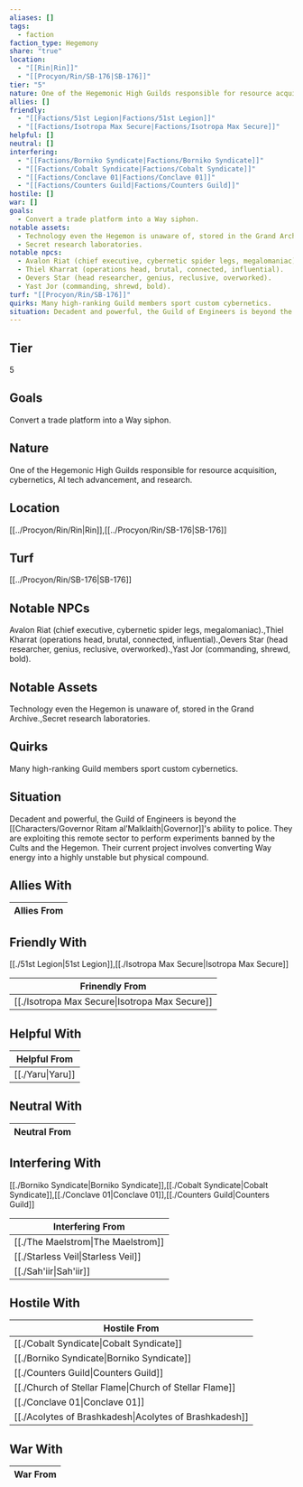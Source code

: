```yaml
---
aliases: []
tags:
  - faction
faction_type: Hegemony
share: "true"
location:
  - "[[Rin|Rin]]"
  - "[[Procyon/Rin/SB-176|SB-176]]"
tier: "5"
nature: One of the Hegemonic High Guilds responsible for resource acquisition, cybernetics, AI tech advancement, and research.
allies: []
friendly:
  - "[[Factions/51st Legion|Factions/51st Legion]]"
  - "[[Factions/Isotropa Max Secure|Factions/Isotropa Max Secure]]"
helpful: []
neutral: []
interfering:
  - "[[Factions/Borniko Syndicate|Factions/Borniko Syndicate]]"
  - "[[Factions/Cobalt Syndicate|Factions/Cobalt Syndicate]]"
  - "[[Factions/Conclave 01|Factions/Conclave 01]]"
  - "[[Factions/Counters Guild|Factions/Counters Guild]]"
hostile: []
war: []
goals:
  - Convert a trade platform into a Way siphon.
notable assets:
  - Technology even the Hegemon is unaware of, stored in the Grand Archive.
  - Secret research laboratories.
notable npcs:
  - Avalon Riat (chief executive, cybernetic spider legs, megalomaniac).
  - Thiel Kharrat (operations head, brutal, connected, influential).
  - Oevers Star (head researcher, genius, reclusive, overworked).
  - Yast Jor (commanding, shrewd, bold).
turf: "[[Procyon/Rin/SB-176]]"
quirks: Many high-ranking Guild members sport custom cybernetics.
situation: Decadent and powerful, the Guild of Engineers is beyond the [[Characters/Governor Ritam al’Malklaith|Governor]]'s ability to police. They are exploiting this remote sector to perform experiments banned by the Cults and the Hegemon. Their current project involves converting Way energy into a highly unstable but physical compound.
---
```

## Tier

5

## Goals

Convert a trade platform into a Way siphon.

## Nature

One of the Hegemonic High Guilds responsible for resource acquisition, cybernetics, AI tech advancement, and research.

## Location

[[../Procyon/Rin/Rin|Rin]],[[../Procyon/Rin/SB-176|SB-176]]

## Turf

[[../Procyon/Rin/SB-176|SB-176]]

## Notable NPCs

Avalon Riat (chief executive, cybernetic spider legs, megalomaniac).,Thiel Kharrat (operations head, brutal, connected, influential).,Oevers Star (head researcher, genius, reclusive, overworked).,Yast Jor (commanding, shrewd, bold).

## Notable Assets

Technology even the Hegemon is unaware of, stored in the Grand Archive.,Secret research laboratories.

## Quirks

Many high-ranking Guild members sport custom cybernetics.

## Situation

Decadent and powerful, the Guild of Engineers is beyond the [[Characters/Governor Ritam al’Malklaith|Governor]]'s ability to police. They are exploiting this remote sector to perform experiments banned by the Cults and the Hegemon. Their current project involves converting Way energy into a highly unstable but physical compound.

## Allies With



| Allies From |
| ----------- |


## Friendly With

[[./51st Legion|51st Legion]],[[./Isotropa Max Secure|Isotropa Max Secure]]

| Frinendly From                                           |
| -------------------------------------------------------- |
| [[./Isotropa Max Secure\|Isotropa Max Secure]] |


## Helpful With



| Helpful From               |
| -------------------------- |
| [[./Yaru\|Yaru]] |


## Neutral With




| Neutral From |
| ------------ |



## Interfering With

[[./Borniko Syndicate|Borniko Syndicate]],[[./Cobalt Syndicate|Cobalt Syndicate]],[[./Conclave 01|Conclave 01]],[[./Counters Guild|Counters Guild]]


| Interfering From                             |
| -------------------------------------------- |
| [[./The Maelstrom\|The Maelstrom]] |
| [[./Starless Veil\|Starless Veil]] |
| [[./Sah'iir\|Sah'iir]]             |



## Hostile With




| Hostile From                                                     |
| ---------------------------------------------------------------- |
| [[./Cobalt Syndicate\|Cobalt Syndicate]]               |
| [[./Borniko Syndicate\|Borniko Syndicate]]             |
| [[./Counters Guild\|Counters Guild]]                   |
| [[./Church of Stellar Flame\|Church of Stellar Flame]] |
| [[./Conclave 01\|Conclave 01]]                         |
| [[./Acolytes of Brashkadesh\|Acolytes of Brashkadesh]] |



## War With



| War From |
| -------- |

